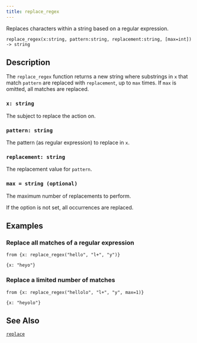 ```yaml
---
title: replace_regex
---
```


Replaces characters within a string based on a regular expression.

```tql
replace_regex(x:string, pattern:string, replacement:string, [max=int]) -> string
```

## Description

The `replace_regex` function returns a new string where substrings in `x` that
match `pattern` are replaced with `replacement`, up to `max` times. If `max` is
omitted, all matches are replaced.

### `x: string`

The subject to replace the action on.

### `pattern: string`

The pattern (as regular expression) to replace in `x`.

### `replacement: string`

The replacement value for `pattern`.

### `max = string (optional)`

The maximum number of replacements to perform.

If the option is not set, all occurrences are replaced.

## Examples

### Replace all matches of a regular expression

```tql
from {x: replace_regex("hello", "l+", "y")}
```

```tql
{x: "heyo"}
```

### Replace a limited number of matches

```tql
from {x: replace_regex("hellolo", "l+", "y", max=1)}
```

```tql
{x: "heyolo"}
```

## See Also

[`replace`](/reference/functions/replace)
